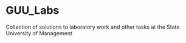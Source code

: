 # GUU_Labs
Collection of solutions to laboratory work and other tasks at the State University of Management
